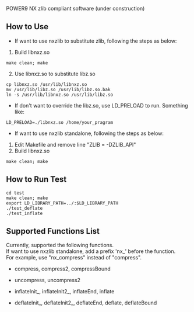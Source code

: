POWER9 NX zlib compliant software (under construction)

## How to Use
- If want to use nxzlib to substitute zlib, following the steps as below:    
1. Build libnxz.so
```
make clean; make
```
2. Use libnxz.so to substitute libz.so    
```
cp libnxz.so /usr/lib/libnxz.so
mv /usr/lib/libz.so /usr/lib/libz.so.bak
ln -s /usr/lib/libnxz.so /usr/lib/libz.so
```
- If don't want to override the libz.so, use LD_PRELOAD to run. Something like:    
```
LD_PRELOAD=./libnxz.so /home/your_pragram
```
    
- If want to use nxzlib standalone, following the steps as below:
1. Edit Makefile and remove line "ZLIB = -DZLIB_API"
2. Build libnxz.so
```
make clean; make
```

## How to Run Test
```
cd test
make clean; make
export LD_LIBRARY_PATH=../:$LD_LIBRARY_PATH
./test_deflate
./test_inflate
```

## Supported Functions List
Currently, supported the following functions.  
If want to use nxzlib standalone, add a prefix 'nx_' before the function.  
For example, use "nx_compress" instead of "compress".    

- compress, compress2, compressBound
- uncompress, uncompress2
     
- inflateInit_, inflateInit2_, inflateEnd, inflate
    
- deflateInit_, deflateInit2_, deflateEnd, deflate, deflateBound

